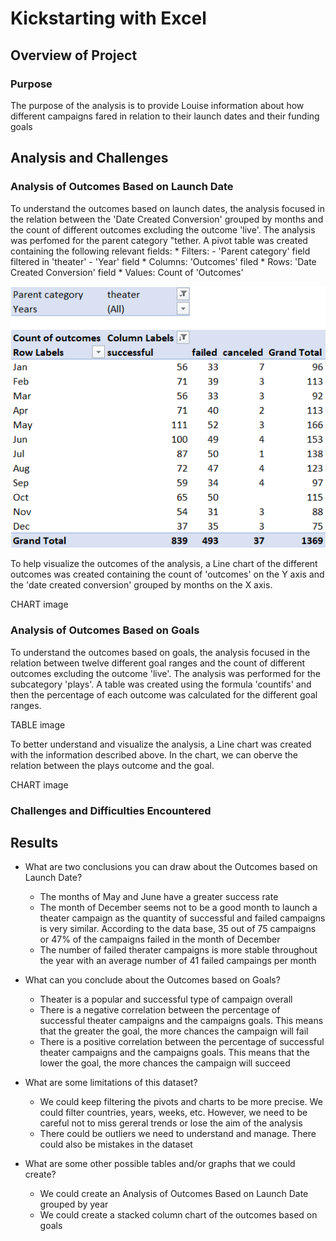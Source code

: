 # Kickstarting with Excel

## Overview of Project

### Purpose

The purpose of the analysis is to provide Louise information about how different campaigns fared in relation to their launch dates and their funding goals

## Analysis and Challenges

### Analysis of Outcomes Based on Launch Date

To understand the outcomes based on launch dates, the analysis focused in the relation between the 'Date Created Conversion' grouped by months and the count of different outcomes excluding the outcome 'live'. The analysis was perfomed for the parent category "tether. A pivot table was created containing the following relevant fields:
	* Filters:
		- 'Parent category' field filtered in 'theater'
		- 'Year' field
	* Columns: 'Outcomes' filed
	* Rows: 'Date Created Conversion' field 
	* Values: Count of 'Outcomes'
	
![Pivot outcomes based on launch dates](https://github.com/MarcoFernandez14/kickstarter-analysis/blob/main/Resources/Pivot%20Theater_Outcomes_vs_Launch.png)

To help visualize the outcomes of the analysis, a Line chart of the different outcomes was created containing the count of 'outcomes' on the Y axis and the 'date created conversion' grouped by months on the X axis.

CHART image
	

### Analysis of Outcomes Based on Goals

To understand the outcomes based on goals, the analysis focused in the relation between twelve different goal ranges and the count of different outcomes excluding the outcome 'live'. The analysis was performed for the subcategory 'plays'. A table was created using the formula 'countifs' and then the percentage of each outcome was calculated for the different goal ranges.

TABLE image

To better understand and visualize the analysis, a Line chart was created with the information described above. In the chart, we can oberve the relation between the plays outcome and the goal.

CHART image 

### Challenges and Difficulties Encountered

## Results

- What are two conclusions you can draw about the Outcomes based on Launch Date?

	* The months of May and June have a greater success rate
	* The month of December seems not to be a good month to launch a theater campaign as the quantity of successful and failed campaigns is very similar. According to the data base, 35 out of 75 campaigns or 47% of the campaigns failed in the month of December
	* The number of failed therater campaigns is more stable throughout the year with an average number of 41 failed campaings per month

- What can you conclude about the Outcomes based on Goals?

	* Theater is a popular and successful type of campaign overall
	* There is a negative correlation between the percentage of successful theater campaigns and the campaigns goals. This means that the greater the goal, the more chances the campaign will fail
	* There is a positive correlation between the percentage of successful theater campaigns and the campaigns goals. This means that the lower the goal, the more chances the campaign will succeed

- What are some limitations of this dataset?

	* We could keep filtering the pivots and charts to be more precise. We could filter countries, years, weeks, etc. However, we need to be careful not to miss gereral trends or lose the aim of the analysis	
	* There could be outliers we need to understand and manage. There could also be mistakes in the dataset
	
- What are some other possible tables and/or graphs that we could create?

	* We could create an Analysis of Outcomes Based on Launch Date grouped by year
	* We could create a stacked column chart of the outcomes based on goals
	
	
